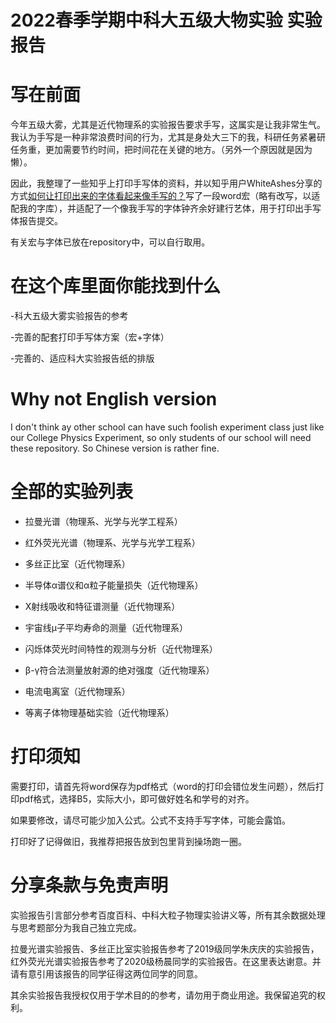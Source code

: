 2022春季学期中科大五级大物实验 实验报告
=======

# 写在前面

今年五级大雾，尤其是近代物理系的实验报告要求手写，这属实是让我非常生气。我认为手写是一种非常浪费时间的行为，尤其是身处大三下的我，科研任务紧暑研任务重，更加需要节约时间，把时间花在关键的地方。（另外一个原因就是因为懒）。

因此，我整理了一些知乎上打印手写体的资料，并以知乎用户WhiteAshes分享的方式[如何让打印出来的字体看起来像手写的？](https://www.zhihu.com/question/20308770/answer/241699602)写了一段word宏（略有改写，以适配我的字库），并适配了一个像我手写的字体钟齐余好建行艺体，用于打印出手写体报告提交。

有关宏与字体已放在repository中，可以自行取用。

# 在这个库里面你能找到什么

-科大五级大雾实验报告的参考

-完善的配套打印手写体方案（宏+字体）

-完善的、适应科大实验报告纸的排版

# Why not English version

I don't think ay other school can have such foolish experiment class just like our College Physics Experiment, so only students of our school will need these repository. So Chinese version is rather fine. 

# 全部的实验列表

- 拉曼光谱（物理系、光学与光学工程系）

- 红外荧光光谱（物理系、光学与光学工程系）

- 多丝正比室（近代物理系）

- 半导体α谱仪和α粒子能量损失（近代物理系）

- X射线吸收和特征谱测量（近代物理系）

- 宇宙线μ子平均寿命的测量（近代物理系）

- 闪烁体荧光时间特性的观测与分析（近代物理系）

- β-γ符合法测量放射源的绝对强度（近代物理系）

- 电流电离室（近代物理系）

- 等离子体物理基础实验（近代物理系）

# 打印须知

需要打印，请首先将word保存为pdf格式（word的打印会错位发生问题），然后打印pdf格式，选择B5，实际大小，即可做好姓名和学号的对齐。

如果要修改，请尽可能少加入公式。公式不支持手写字体，可能会露馅。

打印好了记得做旧，我推荐把报告放到包里背到操场跑一圈。

# 分享条款与免责声明

实验报告引言部分参考百度百科、中科大粒子物理实验讲义等，所有其余数据处理与思考题部分为我自己独立完成。

拉曼光谱实验报告、多丝正比室实验报告参考了2019级同学朱庆庆的实验报告，红外荧光光谱实验报告参考了2020级杨晨同学的实验报告。在这里表达谢意。并请有意引用该报告的同学征得这两位同学的同意。

其余实验报告我授权仅用于学术目的的参考，请勿用于商业用途。我保留追究的权利。
